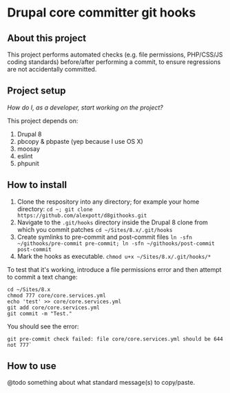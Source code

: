 # Drupal core committer git hooks

## About this project
This project performs automated checks (e.g. file permissions, PHP/CSS/JS coding standards) before/after performing a commit, to ensure regressions are not accidentally committed.

## Project setup

_How do I, as a developer, start working on the project?_

This project depends on:

1. Drupal 8
1. pbcopy & pbpaste (yep because I use OS X)
1. moosay
1. eslint
1. phpunit

## How to install

1. Clone the respository into any directory; for example your home directory: ````cd ~; git clone https://github.com/alexpott/d8githooks.git````
1. Navigate to the ````.git/hooks```` directory inside the Drupal 8 clone from which you commit patches ````cd ~/Sites/8.x/.git/hooks````
1. Create symlinks to pre-commit and post-commit files ````ln -sfn ~/githooks/pre-commit pre-commit; ln -sfn ~/githooks/post-commit post-commit````
1. Mark the hooks as executable. ````chmod u+x ~/Sites/8.x/.git/hooks/*````

To test that it's working, introduce a file permissions error and then attempt to commit a text change:

````
cd ~/Sites/8.x
chmod 777 core/core.services.yml
echo 'test' >> core/core.services.yml 
git add core/core.services.yml
git commit -m "Test."
````

You should see the error:

````
git pre-commit check failed: file core/core.services.yml should be 644 not 777`
````

## How to use
@todo something about what standard message(s) to copy/paste.
